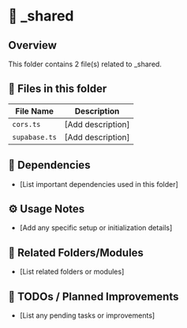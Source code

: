 # 📂 _shared

## Overview
This folder contains 2 file(s) related to _shared.

## 📄 Files in this folder

| File Name | Description |
|-----------|-------------|
| `cors.ts` | [Add description] |
| `supabase.ts` | [Add description] |

## 🔗 Dependencies
- [List important dependencies used in this folder]

## ⚙️ Usage Notes
- [Add any specific setup or initialization details]

## 🔄 Related Folders/Modules
- [List related folders or modules]

## 🚧 TODOs / Planned Improvements
- [List any pending tasks or improvements]
